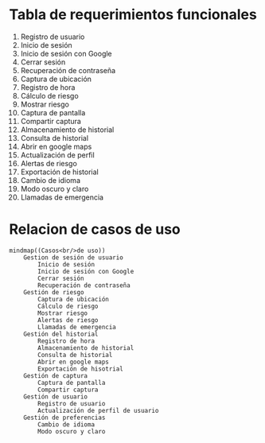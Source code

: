 # Tabla de requerimientos funcionales

1. Registro de usuario
2. Inicio de sesión
3. Inicio de sesión con Google
4. Cerrar sesión
5. Recuperación de contraseña
6. Captura de ubicación
7. Registro de hora
8. Cálculo de riesgo
9. Mostrar riesgo
10. Captura de pantalla
11. Compartir captura
12. Almacenamiento de historial
13. Consulta de historial
14. Abrir en google maps
15. Actualización de perfil
16. Alertas de riesgo
17. Exportación de historial
18. Cambio de idioma
19. Modo oscuro y claro
20. Llamadas de emergencia

# Relacion de casos de uso

```mermaid
mindmap((Casos<br/>de uso))
    Gestion de sesión de usuario
        Inicio de sesión
        Inicio de sesión con Google
        Cerrar sesión
        Recuperación de contraseña
    Gestión de riesgo
        Captura de ubicación
        Cálculo de riesgo
        Mostrar riesgo
        Alertas de riesgo
        Llamadas de emergencia
    Gestión del historial
        Registro de hora
        Almacenamiento de historial
        Consulta de historial
        Abrir en google maps
        Exportación de hisotrial
    Gestión de captura
        Captura de pantalla
        Compartir captura
    Gestión de usuario
        Registro de usuario
        Actualización de perfil de usuario
    Gestión de preferencias
        Cambio de idioma
        Modo oscuro y claro
```
